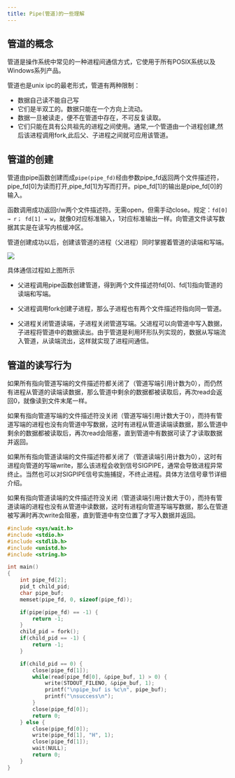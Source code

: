 ```yaml
---
title: Pipe(管道)的一些理解
---
```


## 管道的概念
管道是操作系统中常见的一种进程间通信方式，它使用于所有POSIX系统以及Windows系列产品。

管道也是unix ipc的最老形式，管道有两种限制：

-    数据自己读不能自己写
-    它们是半双工的。数据只能在一个方向上流动。
-    数据一旦被读走，便不在管道中存在，不可反复读取。
-    它们只能在具有公共祖先的进程之间使用。通常,一个管道由一个进程创建,然后该进程调用fork,此后父、子进程之间就可应用该管道。

## 管道的创建

管道由pipe函数创建而成`pipe(pipe_fd)`经由参数pipe_fd返回两个文件描述符，pipe_fd[0]为读而打开,pipe_fd[1]为写而打开。pipe_fd[1]的输出是pipe_fd[0]的输入。

函数调用成功返回r/w两个文件描述符。无需open，但需手动close。规定：`fd[0] → r； fd[1] → w`，就像0对应标准输入，1对应标准输出一样。向管道文件读写数据其实是在读写内核缓冲区。

管道创建成功以后，创建该管道的进程（父进程）同时掌握着管道的读端和写端。

![](https://github.com/readlnh/picture/blob/master/pipe.png) 

具体通信过程如上图所示

 -   父进程调用pipe函数创建管道，得到两个文件描述符fd[0]、fd[1]指向管道的读端和写端。

 -   父进程调用fork创建子进程，那么子进程也有两个文件描述符指向同一管道。

-    父进程关闭管道读端，子进程关闭管道写端。父进程可以向管道中写入数据，子进程将管道中的数据读出。由于管道是利用环形队列实现的，数据从写端流入管道，从读端流出，这样就实现了进程间通信。

## 管道的读写行为

如果所有指向管道写端的文件描述符都关闭了（管道写端引用计数为0），而仍然有进程从管道的读端读数据，那么管道中剩余的数据都被读取后，再次read会返回0，就像读到文件末尾一样。

如果有指向管道写端的文件描述符没关闭（管道写端引用计数大于0），而持有管道写端的进程也没有向管道中写数据，这时有进程从管道读端读数据，那么管道中剩余的数据都被读取后，再次read会阻塞，直到管道中有数据可读了才读取数据并返回。

如果所有指向管道读端的文件描述符都关闭了（管道读端引用计数为0），这时有进程向管道的写端write，那么该进程会收到信号SIGPIPE，通常会导致进程异常终止。当然也可以对SIGPIPE信号实施捕捉，不终止进程。具体方法信号章节详细介绍。

如果有指向管道读端的文件描述符没关闭（管道读端引用计数大于0），而持有管道读端的进程也没有从管道中读数据，这时有进程向管道写端写数据，那么在管道被写满时再次write会阻塞，直到管道中有空位置了才写入数据并返回。

```c
#include <sys/wait.h>
#include <stdio.h>
#include <stdlib.h>
#include <unistd.h>
#include <string.h>

int main() 
{
    int pipe_fd[2];
    pid_t child_pid;
    char pipe_buf;
    memset(pipe_fd, 0, sizeof(pipe_fd));

    if(pipe(pipe_fd) == -1) {
        return -1;
    }
    child_pid = fork();
    if(child_pid == -1) {
        return -1;
    }

    if(child_pid == 0) {
        close(pipe_fd[1]);
        while(read(pipe_fd[0], &pipe_buf, 1) > 0) {
            write(STDOUT_FILENO, &pipe_buf, 1);
            printf("\npipe_buf is %c\n", pipe_buf);
            printf("\nsuccess\n");
        } 
        close(pipe_fd[0]);
        return 0;
    } else {
        close(pipe_fd[0]);
        write(pipe_fd[1], "H", 1);
        close(pipe_fd[1]);
        wait(NULL);
        return 0;
    }
}
```
